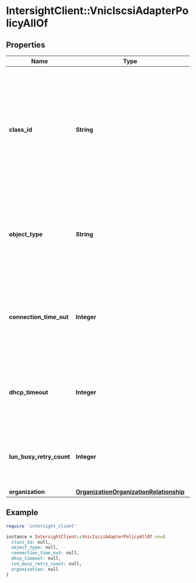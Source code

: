 # IntersightClient::VnicIscsiAdapterPolicyAllOf

## Properties

| Name | Type | Description | Notes |
| ---- | ---- | ----------- | ----- |
| **class_id** | **String** | The fully-qualified name of the instantiated, concrete type. This property is used as a discriminator to identify the type of the payload when marshaling and unmarshaling data. | [default to &#39;vnic.IscsiAdapterPolicy&#39;] |
| **object_type** | **String** | The fully-qualified name of the instantiated, concrete type. The value should be the same as the &#39;ClassId&#39; property. | [default to &#39;vnic.IscsiAdapterPolicy&#39;] |
| **connection_time_out** | **Integer** | The number of seconds to wait until Cisco UCS assumes that the initial login has failed and the iSCSI adapter is unavailable. | [optional] |
| **dhcp_timeout** | **Integer** | The number of seconds to wait before the initiator assumes that the DHCP server is unavailable. | [optional] |
| **lun_busy_retry_count** | **Integer** | The number of times to retry the connection in case of a failure during iSCSI LUN discovery. | [optional] |
| **organization** | [**OrganizationOrganizationRelationship**](OrganizationOrganizationRelationship.md) |  | [optional] |

## Example

```ruby
require 'intersight_client'

instance = IntersightClient::VnicIscsiAdapterPolicyAllOf.new(
  class_id: null,
  object_type: null,
  connection_time_out: null,
  dhcp_timeout: null,
  lun_busy_retry_count: null,
  organization: null
)
```

